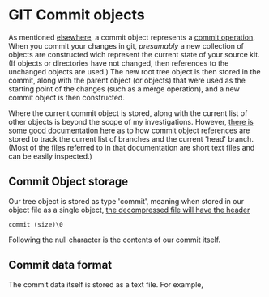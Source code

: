 # GIT Commit objects

As mentioned [elsewhere](objecttypes.md), a commit object represents a [commit operation](https://git-scm.com/docs/git-commit). When you commit your changes in git, *presumably* a new collection of objects are constructed wich represent the current state of your source kit. (If objects or directories have not changed, then references to the unchanged objects are used.) The new root tree object is then stored in the commit, along with the parent object (or objects) that were used as the starting point of the changes (such as a merge operation), and a new commit object is then constructed.

Where the current commit object is stored, along with the current list of other objects is beyond the scope of my investigations. However, [there is some good documentation here](https://git-scm.com/book/en/v2/Git-Internals-Git-References) as to how commit object references are stored to track the current list of branches and the current 'head' branch. (Most of the files referred to in that documentation are short text files and can be easily inspected.)

## Commit Object storage

Our tree object is stored as type 'commit', meaning when stored in our object file as a single object, [the decompressed file will have the header](objectstorage.md)

    commit (size)\0

Following the null character is the contents of our commit itself.

## Commit data format

The commit data itself is stored as a text file. For example, 